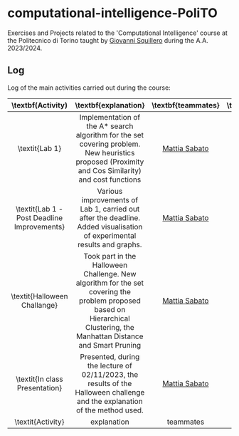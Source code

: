 # computational-intelligence-PoliTO
Exercises and Projects related to the 'Computational Intelligence' course at the Politecnico di Torino taught by [Giovanni Squillero](https://github.com/squillero) during the A.A. 2023/2024.

## Log
Log of the main activities carried out during the course: 

|               \textbf(Activity)              |                                                                            \textbf{explanation}                                                                            |              \textbf{teammates}              |                                                                       \textbf{link}                                                                       |
|:--------------------------------------------:|:--------------------------------------------------------------------------------------------------------------------------------------------------------------------------:|:--------------------------------------------:|:---------------------------------------------------------------------------------------------------------------------------------------------------------:|
|                \textit{Lab 1}                |             Implementation of the A* search  algorithm for the set covering problem. New heuristics proposed (Proximity and Cos Similarity) and cost functions             | [Mattia Sabato](https://github.com/Mattizza) |                    [Folder](https://github.com/ClaudioSavelli/computational-intelligence-PoliTO/tree/main/Laboratory%20Activities/Lab1)                   |
| \textit{Lab 1 - Post  Deadline Improvements} |                           Various improvements of Lab 1, carried out after the deadline.  Added visualisation of experimental results and graphs.                          | [Mattia Sabato](https://github.com/Mattizza) | [Folder](https://github.com/ClaudioSavelli/computational-intelligence-PoliTO/tree/main/Laboratory%20Activities/Lab1%20-%20post%20deadline%20improvements) |
|         \textit{Halloween Challange}         | Took part in the Halloween Challenge. New  algorithm for the set covering the problem proposed based on Hierarchical Clustering,  the Manhattan Distance and Smart Pruning | [Mattia Sabato](https://github.com/Mattizza) |             [Folder]( https://github.com/ClaudioSavelli/computational-intelligence-PoliTO/tree/main/Other%20Activities/Halloween%20Challange)             |
|        \textit{In class Presentation}        |                       Presented, during the lecture of 02/11/2023,  the results of the Halloween challenge and  the explanation of the method used.                        | [Mattia Sabato](https://github.com/Mattizza) |              [Folder](https://github.com/ClaudioSavelli/computational-intelligence-PoliTO/tree/main/Other%20Activities/Halloween%20Challange)             |
|               \textit{Activity}              |                                                                                 explanation                                                                                |                   teammates                  |                                                                            link                                                                           |
